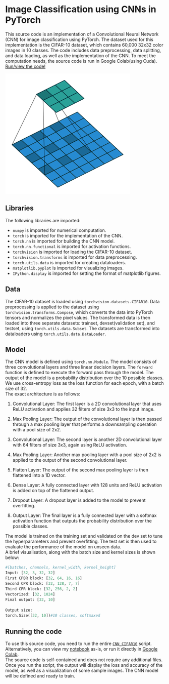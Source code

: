 # Image Classification using CNNs in PyTorch

This source code is an implementation of a Convolutional Neural Network (CNN) for image classification using PyTorch. The dataset used for this implementation is the CIFAR-10 dataset, which contains 60,000 32x32 color images in 10 classes. The code includes data preprocessing, data splitting, and data loading, as well as the implementation of the CNN.
To meet the computation needs, the source code is run in Google Colab(using Cuda).<br>
[Run/view the code!](#running-the-code)

![convolution_2d](convolution_2d.gif)

## Libraries
The following libraries are imported:

- `numpy` is imported for numerical computation.
- `torch` is imported for the implementation of the CNN.
- `torch.nn` is imported for building the CNN model.
- `torch.nn.functional` is imported for activation functions.
- `torchvision` is imported for loading the CIFAR-10 dataset.
- `torchvision.transforms` is imported for data preprocessing.
- `torch.utils.data` is imported for creating dataloaders.
- `matplotlib.pyplot` is imported for visualizing images.
- `IPython.display` is imported for setting the format of matplotlib figures.

## Data
The CIFAR-10 dataset is loaded using `torchvision.datasets.CIFAR10`. Data preprocessing is applied to the dataset using `torchvision.transforms.Compose`, which converts the data into PyTorch tensors and normalizes the pixel values. The transformed data is then loaded into three separate datasets: trainset, devset(validation set), and testset, using `torch.utils.data.Subset`. The datasets are transformed into dataloaders using `torch.utils.data.DataLoader`.

## Model
The CNN model is defined using `torch.nn.Module`. The model consists of three convolutional layers and three linear decision layers. The `forward` function is defined to execute the forward pass through the model. The output of the model is a probability distribution over the 10 possible classes. We use cross-entropy loss as the loss function for each epoch, with a batch size of 32.<br>
The exact architecture is as follows: <br>

1. Convolutional Layer: The first layer is a 2D convolutional layer that uses ReLU activation and applies 32 filters of size 3x3 to the input image.

1. Max Pooling Layer: The output of the convolutional layer is then passed through a max pooling layer that performs a downsampling operation with a pool size of 2x2.

1. Convolutional Layer: The second layer is another 2D convolutional layer with 64 filters of size 3x3, again using ReLU activation.

1. Max Pooling Layer: Another max pooling layer with a pool size of 2x2 is applied to the output of the second convolutional layer.

1. Flatten Layer: The output of the second max pooling layer is then flattened into a 1D vector.

1. Dense Layer: A fully connected layer with 128 units and ReLU activation is added on top of the flattened output.

1. Dropout Layer: A dropout layer is added to the model to prevent overfitting.

1. Output Layer: The final layer is a fully connected layer with a softmax activation function that outputs the probability distribution over the possible classes.

The model is trained on the training set and validated on the dev set to tune the hyperparameters and prevent overfitting. The test set is then used to evaluate the performance of the model on unseen data.<br>
A brief visualisation, along with the batch size and kernel sizes is shown below:

```python
#[batches, channels, kernel_width, kernel_height]
Input: [32, 3, 32, 32]
First CPBR block: [32, 64, 16, 16]
Second CPR block: [32, 128, 7, 7]
Third CPR block: [32, 256, 2, 2]
Vectorized: [32, 1024]
Final output: [32, 10]

Output size:
torch.Size([32, 10])#10 classes, softmaxed
```

## Running the code
To use this source code, you need to run the entire [`CNN_CIFAR10`](CNN_CIFAR10.ipynb) script. <br> 
Alternatively, you can view my [notebook](CNN_CIFAR10.ipynb) as-is, or run it directly in [Google Colab](https://colab.research.google.com/github/Alexis-Georganopoulos/CNN_CIFAR10/blob/main/CNN_CIFAR10.ipynb). <br>
The source code is self-contained and does not require any additional files. Once you run the script, the output will display the loss and accuracy of the model, as well as a visualization of some sample images. The CNN model will be defined and ready to train.